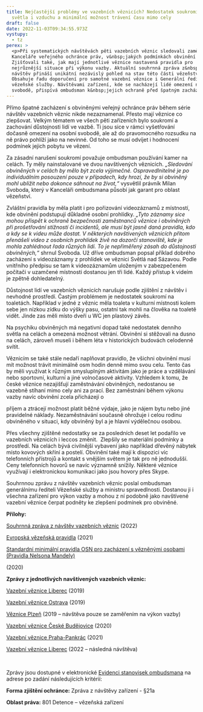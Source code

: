 ```yaml
---
title: Nejčastější problémy ve vazebních věznicích? Nedostatek soukromí, málo
  světla i vzduchu a minimální možnost trávení času mimo cely
draft: false
date: 2022-11-03T09:34:55.973Z
vystupy:
  - tz
perex: >
  <p>Při systematických návštěvách pěti vazebních věznic sledovali zaměstnanci
  Kanceláře veřejného ochránce práv, v&nbsp;jakých podmínkách obvinění žijí.
  Zjišťovali také, jak mají jednotlivé věznice nastavená pravidla pro
  nejrůznější situace při výkonu vazby. Aktuální souhrnná zpráva z&nbsp;těchto
  návštěv přináší unikátní nezávislý pohled na stav této části vězeňství.
  Obsahuje řadu doporučení pro samotné vazební věznice i Generální ředitelství
  vězeňské služby. Návštěvami zařízení, kde se nacházejí lidé omezení na osobní
  svobodě, přispívá ombudsman k&nbsp;jejich ochraně před špatným zacházením.</p>
---
```

<p>Přímo špatné zacházení s&nbsp;obviněnými veřejný ochránce práv během série návštěv vazebních věznic nikde nezaznamenal. Přesto mají věznice co zlepšovat. Velkým tématem ve všech pěti zařízeních bylo soukromí a zachování důstojnosti lidí ve vazbě. Ti jsou sice v&nbsp;rámci vyšetřování dočasně omezení na osobní svobodě, ale až do pravomocného rozsudku na ně právo pohlíží jako na nevinné. Od toho se musí odvíjet i hodnocení podmínek jejich pobytu ve vězení.</p>

<p>Za zásadní narušení soukromí považuje ombudsman používání kamer na celách. Ty měly nainstalované ve dvou navštívených věznicích. <em>&bdquo;Sledování obviněných v&nbsp;celách by mělo být zcela výjimečné. Ospravedlnitelné je po individuálním posouzení pouze v&nbsp;případech, kdy hrozí, že by si obviněný mohl ublížit nebo dokonce sáhnout na život,&ldquo;</em> vysvětlil právník Milan Svoboda, který v&nbsp;Kanceláři ombudsmana působí jak garant pro oblast vězeňství.</p>

<p>Zvláštní pravidla by měla platit i pro pořizování videozáznamů z&nbsp;místností, kde obvinění podstupují důkladné osobní prohlídky. <em>&bdquo;Tyto záznamy sice mohou přispět k ochraně bezpečnosti zaměstnanců věznice i obviněných při prošetřování stížností či incidentů, ale musí být jasně daná pravidla, kdo a kdy se k&nbsp;videu může dostat. V&nbsp;některých navštívených věznicích přitom přenášeli video z&nbsp;osobních prohlídek živě na dozorčí stanoviště, kde je mohla zahlédnout řada různých lidí. To je nepřiměřený zásah do důstojnosti obviněných,&ldquo;</em> shrnul Svoboda. Už dříve ombudsman popsal příklad dobrého zacházení s&nbsp;videozáznamy z&nbsp;prohlídek ve věznici Světlá nad Sázavou. Podle vnitřního předpisu se tam k&nbsp;videozáznamům uloženým v&nbsp;zabezpečeném počítači v&nbsp;uzamčené místnosti dostanou jen tři lidé. Každý přístup k&nbsp;videím je zpětně dohledatelný.</p>

<p>Důstojnost lidí ve vazebních věznicích narušuje podle zjištění z návštěv i nevhodné prostředí. Častým problémem je nedostatek soukromí na toaletách. Například v jedné z věznic měla toaleta v kulturní místnosti kolem sebe jen nízkou zídku do výšky pasu, ostatní tak mohli na člověka na toaletě vidět. Jinde zas měli místo dveří u WC jen plastový závěs.</p>

<p>Na psychiku obviněných má negativní dopad také nedostatek denního světla na celách a omezená možnost větrání. Obvinění si stěžovali na dusno na celách, zároveň museli i během léta v&nbsp;historických budovách celodenně svítit.&nbsp;</p>

<p>Věznicím se také stále nedaří naplňovat pravidlo, že všichni obvinění musí mít možnost trávit minimálně osm hodin denně mimo svou celu. Tento čas by měli využívat k různým smysluplným aktivitám jako je práce a vzdělávání nebo sportovní, kulturní a jiné volnočasové aktivity. Vzhledem k&nbsp;tomu, že české věznice nezajišťují zaměstnávání obviněných, nedostanou se vazebně stíhaní mimo cely ani za prací. Bez zaměstnání během výkonu vazby navíc obvinění zcela přicházejí o&nbsp;</p>

<p>příjem a ztrácejí možnost platit běžné výdaje, jako je nájem bytu nebo jiné pravidelné náklady. Nezaměstnávání současně ohrožuje i celou rodinu obviněného v situaci, kdy obviněný byl a je hlavní výdělečnou osobou.</p>

<p>Přes všechny zjištěné nedostatky se za posledních deset let podařilo ve vazebních věznicích i leccos změnit. &nbsp;Zlepšily se materiální podmínky a prostředí. Na celách bývá civilnější vybavení jako například dřevěný nábytek místo kovových skříní a postelí. Obvinění také mají k&nbsp;dispozici víc telefonních přístrojů a kontakt s&nbsp;vnějším světem je tak pro ně jednodušší. Ceny telefonních hovorů se navíc významně snížily. Některé věznice využívají i elektronickou komunikaci jako jsou hovory přes Skype.</p>

<p>Souhrnnou zprávu z&nbsp;návštěv vazebních věznic poslal ombudsman generálnímu řediteli Vězeňské služby a ministru spravedlnosti. Dostanou ji i všechna zařízení pro výkon vazby a mohou z ní podobně jako navštívené vazební věznice čerpat podněty ke zlepšení podmínek pro obviněné.</p>

<p><strong>Přílohy: </strong></p>

<p><a href="https://eso.ochrance.cz/Nalezene/Edit/10920">Souhrnná zpráva z návštěv&nbsp;vazebních věznic</a> (2022)</p>

<p><a href="https://www.ochrance.cz/uploads-import/ESO/EVP_CS_FIN.pdf">Evropská vězeňská pravidla</a> (2021)</p>

<p><a href="https://www.ochrance.cz/uploads-import/ochrana_osob/ZARIZENI/Veznice/Pravidla-Nelsona-Mandely.pdf">Standardní minimální pravidla OSN pro zacházení s&nbsp;vězněnými osobami (Pravidla Nelsona Mandely)</a></p>

<p>(2020)</p>

<p><strong>Zprávy z jednotlivých navštívených vazebních věznic:</strong></p>

<p><a href="https://eso.ochrance.cz/Nalezene/Edit/7320">Vazební věznice Liberec</a> (2019)</p>

<p><a href="Vazební%20věznice%20Ostrava">Vazební věznice Ostrava</a> (2019)</p>

<p><a href="https://eso.ochrance.cz/Nalezene/Edit/7408">Věznice Plzeň</a> (2019 &ndash; návštěva pouze se zaměřením na výkon vazby)</p>

<p><a href="https://eso.ochrance.cz/Nalezene/Edit/7944">Vazební věznice České Budějovice</a> (2020)</p>

<p><a href="https://eso.ochrance.cz/Nalezene/Edit/8882">Vazební věznice Praha-Pankrác</a> (2021)</p>

<p><a href="https://eso.ochrance.cz/Nalezene/Edit/10478">Vazební věznice Liberec</a> (2022 &ndash; následná návštěva)</p>

<p>&nbsp;</p>

<p>Zprávy jsou dostupné v&nbsp;elektronické <a href="https://eso.ochrance.cz/Vyhledavani/Search">Evidenci stanovisek ombudsmana</a> na adrese po zadání následujících kritérií:</p>

<p><strong>Forma zjištění ochránce:</strong> Zpráva z&nbsp;návštěvy zařízení - &sect;21a</p>

<p><strong>Oblast práva:</strong> 801 Detence &ndash; vězeňská zařízení</p>
